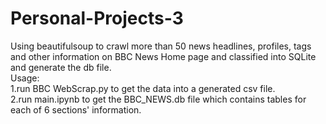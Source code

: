# Personal-Projects-3
Using beautifulsoup to crawl more than 50 news headlines, profiles, tags and other information on BBC News Home page and classified into SQLite and generate the db file.  
Usage:  
1.run BBC WebScrap.py to get the data into a generated csv file.  
2.run main.ipynb to get the BBC_NEWS.db file which contains tables for each of 6 sections' information.
